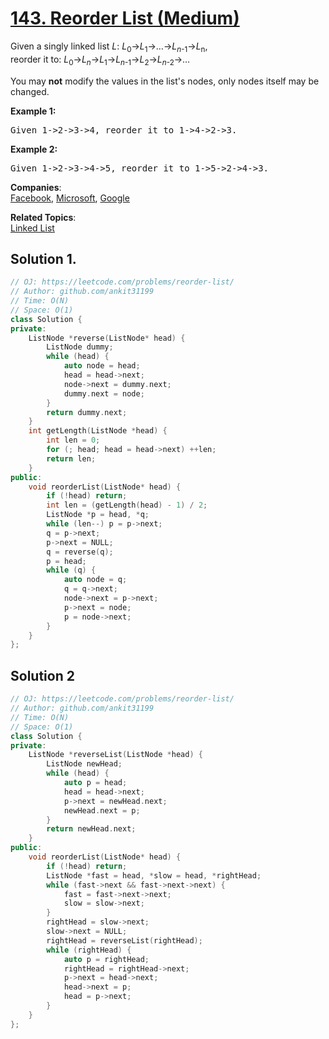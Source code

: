# [143. Reorder List (Medium)](https://leetcode.com/problems/reorder-list/)

<p>Given a singly linked list <em>L</em>: <em>L</em><sub>0</sub>→<em>L</em><sub>1</sub>→…→<em>L</em><sub><em>n</em>-1</sub>→<em>L</em><sub>n</sub>,<br>
reorder it to: <em>L</em><sub>0</sub>→<em>L</em><sub><em>n</em></sub>→<em>L</em><sub>1</sub>→<em>L</em><sub><em>n</em>-1</sub>→<em>L</em><sub>2</sub>→<em>L</em><sub><em>n</em>-2</sub>→…</p>

<p>You may <strong>not</strong> modify the values in the list's nodes, only nodes itself may be changed.</p>

<p><strong>Example 1:</strong></p>

<pre>Given 1-&gt;2-&gt;3-&gt;4, reorder it to 1-&gt;4-&gt;2-&gt;3.</pre>

<p><strong>Example 2:</strong></p>

<pre>Given 1-&gt;2-&gt;3-&gt;4-&gt;5, reorder it to 1-&gt;5-&gt;2-&gt;4-&gt;3.
</pre>


**Companies**:  
[Facebook](https://leetcode.com/company/facebook), [Microsoft](https://leetcode.com/company/microsoft), [Google](https://leetcode.com/company/google)

**Related Topics**:  
[Linked List](https://leetcode.com/tag/linked-list/)

## Solution 1.

```cpp
// OJ: https://leetcode.com/problems/reorder-list/
// Author: github.com/ankit31199
// Time: O(N)
// Space: O(1)
class Solution {
private:
    ListNode *reverse(ListNode* head) {
        ListNode dummy;
        while (head) {
            auto node = head;
            head = head->next;
            node->next = dummy.next;
            dummy.next = node;
        }
        return dummy.next;
    }
    int getLength(ListNode *head) {
        int len = 0;
        for (; head; head = head->next) ++len;
        return len;
    }
public:
    void reorderList(ListNode* head) {
        if (!head) return;
        int len = (getLength(head) - 1) / 2;
        ListNode *p = head, *q;
        while (len--) p = p->next;
        q = p->next;
        p->next = NULL;
        q = reverse(q);
        p = head;
        while (q) {
            auto node = q;
            q = q->next;
            node->next = p->next;
            p->next = node;
            p = node->next;
        }
    }
};
```

## Solution 2

```cpp
// OJ: https://leetcode.com/problems/reorder-list/
// Author: github.com/ankit31199
// Time: O(N)
// Space: O(1)
class Solution {
private:
    ListNode *reverseList(ListNode *head) {
        ListNode newHead;
        while (head) {
            auto p = head;
            head = head->next;
            p->next = newHead.next;
            newHead.next = p;
        }
        return newHead.next;
    }
public:
    void reorderList(ListNode* head) {
        if (!head) return;
        ListNode *fast = head, *slow = head, *rightHead;
        while (fast->next && fast->next->next) {
            fast = fast->next->next;
            slow = slow->next;
        }
        rightHead = slow->next;
        slow->next = NULL;
        rightHead = reverseList(rightHead);
        while (rightHead) {
            auto p = rightHead;
            rightHead = rightHead->next;
            p->next = head->next;
            head->next = p;
            head = p->next;
        }
    }
};
```

